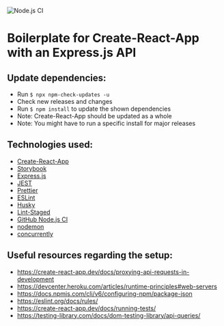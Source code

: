![Node.js CI](https://github.com/ncbecker/cra-with-server-template/workflows/Node.js%20CI/badge.svg)

# Boilerplate for Create-React-App with an Express.js API

## Update dependencies:

- Run `$ npx npm-check-updates -u`
- Check new releases and changes
- Run `$ npm install` to update the shown dependencies
- Note: Create-React-App should be updated as a whole
- Note: You might have to run a specific install for major releases

## Technologies used:

- [Create-React-App](https://create-react-app.dev/)
- [Storybook](https://storybook.js.org/)
- [Express.js](http://expressjs.com/)
- [JEST](https://jestjs.io/)
- [Prettier](https://prettier.io/)
- [ESLint](https://eslint.org/)
- [Husky](https://github.com/typicode/husky)
- [Lint-Staged](https://github.com/okonet/lint-staged)
- [GitHub Node.js CI](https://docs.github.com/en/free-pro-team@latest/actions/guides/building-and-testing-nodejs)
- [nodemon](https://github.com/remy/nodemon)
- [concurrently](https://github.com/kimmobrunfeldt/concurrently)

## Useful resources regarding the setup:

- https://create-react-app.dev/docs/proxying-api-requests-in-development
- https://devcenter.heroku.com/articles/runtime-principles#web-servers
- https://docs.npmjs.com/cli/v6/configuring-npm/package-json
- https://eslint.org/docs/rules/
- https://create-react-app.dev/docs/running-tests/
- https://testing-library.com/docs/dom-testing-library/api-queries/
